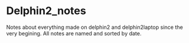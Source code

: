 Delphin2_notes
==============

Notes about everything made on delphin2 and delphin2laptop since the very begining. All notes are named and sorted by date.
